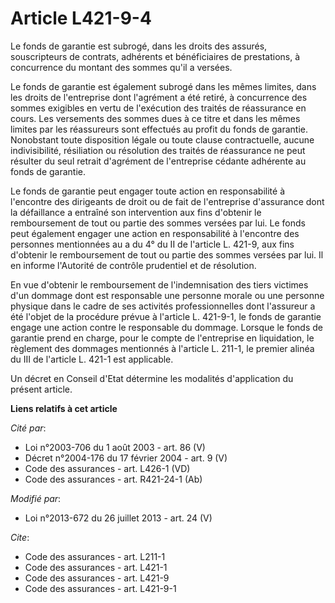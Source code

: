 # Article L421-9-4

Le fonds de garantie est subrogé, dans les droits des assurés, souscripteurs de contrats, adhérents et bénéficiaires de
prestations, à concurrence du montant des sommes qu'il a versées. 

Le fonds de garantie est également subrogé dans les mêmes limites, dans les droits de l'entreprise dont l'agrément a été
retiré, à concurrence des sommes exigibles en vertu de l'exécution des traités de réassurance en cours. Les versements des
sommes dues à ce titre et dans les mêmes limites par les réassureurs sont effectués au profit du fonds de garantie.
Nonobstant toute disposition légale ou toute clause contractuelle, aucune indivisibilité, résiliation ou résolution des
traités de réassurance ne peut résulter du seul retrait d'agrément de l'entreprise cédante adhérente au fonds de garantie. 

Le fonds de garantie peut engager toute action en responsabilité à l'encontre des dirigeants de droit ou de fait de
l'entreprise d'assurance dont la défaillance a entraîné son intervention aux fins d'obtenir le remboursement de tout ou
partie des sommes versées par lui. Le fonds peut également engager une action en responsabilité à l'encontre des personnes
mentionnées au a du 4° du II de l'article L. 421-9, aux fins d'obtenir le remboursement de tout ou partie des sommes versées
par lui. Il en informe l'Autorité de contrôle prudentiel et de résolution. 

En vue d'obtenir le remboursement de l'indemnisation des tiers victimes d'un dommage dont est responsable une personne morale
ou une personne physique dans le cadre de ses activités professionnelles dont l'assureur a été l'objet de la procédure prévue
à l'article L. 421-9-1, le fonds de garantie engage une action contre le responsable du dommage. Lorsque le fonds de garantie
prend en charge, pour le compte de l'entreprise en liquidation, le règlement des dommages mentionnés à l'article L. 211-1, le
premier alinéa du III de l'article L. 421-1 est applicable. 

Un décret en Conseil d'Etat détermine les modalités d'application du présent article.

**Liens relatifs à cet article**

_Cité par_:

  - Loi n°2003-706 du 1 août 2003 - art. 86 (V)
  - Décret n°2004-176 du 17 février 2004 - art. 9 (V)
  - Code des assurances - art. L426-1 (VD)
  - Code des assurances - art. R421-24-1 (Ab)

_Modifié par_:

  - Loi n°2013-672 du 26 juillet 2013 - art. 24 (V)

_Cite_:

  - Code des assurances - art. L211-1
  - Code des assurances - art. L421-1
  - Code des assurances - art. L421-9
  - Code des assurances - art. L421-9-1
